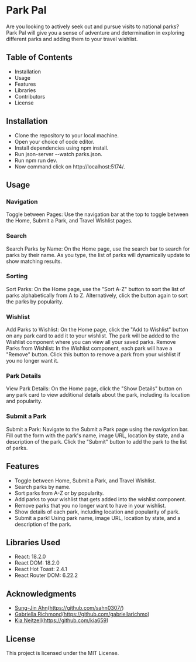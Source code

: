 # Park Pal

Are you looking to actively seek out and pursue visits to national parks? Park Pal will give you a sense of adventure and determination in exploring different parks and adding them to your travel wishlist.

## Table of Contents
- Installation 
- Usage 
- Features
- Libraries 
- Contributors
- License

## Installation
- Clone the repository to your local machine.
- Open your choice of code editor.
- Install dependencies using npm install.
- Run json-server --watch parks.json.
- Run npm run dev.
- Now command click on http://localhost:5174/.

## Usage

### Navigation
Toggle between Pages: Use the navigation bar at the top to toggle between the Home, Submit a Park, and Travel Wishlist pages.
### Search
Search Parks by Name: On the Home page, use the search bar to search for parks by their name. As you type, the list of parks will dynamically update to show matching results.
### Sorting
Sort Parks: On the Home page, use the "Sort A-Z" button to sort the list of parks alphabetically from A to Z. Alternatively, click the button again to sort the parks by popularity.
### Wishlist
Add Parks to Wishlist: On the Home page, click the "Add to Wishlist" button on any park card to add it to your wishlist. The park will be added to the Wishlist component where you can view all your saved parks. Remove Parks from Wishlist: In the Wishlist component, each park will have a "Remove" button. Click this button to remove a park from your wishlist if you no longer want it.
### Park Details
View Park Details: On the Home page, click the "Show Details" button on any park card to view additional details about the park, including its location and popularity.
### Submit a Park
Submit a Park: Navigate to the Submit a Park page using the navigation bar. Fill out the form with the park's name, image URL, location by state, and a description of the park. Click the "Submit" button to add the park to the list of parks.

## Features
- Toggle between Home, Submit a Park, and Travel Wishlist.
- Search parks by name.
- Sort parks from A-Z or by popularity.
- Add parks to your wishlist that gets added into the wishlist component.
- Remove parks that you no longer want to have in your wishlist.
- Show details of each park, including location and popularity of park.
- Submit a park! Using park name, image URL, location by state, and a description of the park.

## Libraries Used
- React: 18.2.0
- React DOM: 18.2.0
- React Hot Toast: 2.4.1
- React Router DOM: 6.22.2

## Acknowledgments 
- [Sung-Jin Ahn](https://www.linkedin.com/in/sung-jin-ahn/)(https://github.com/sahn0307/)
- [Gabriella Richmond](https://www.linkedin.com/in/gabriella-richmond/)(https://github.com/gabriellarichmo)
- [Kia Neitzell](https://www.linkedin.com/in/kia-neitzell-870559162/)(https://github.com/kia659)

## License
This project is licensed under the MIT License.
